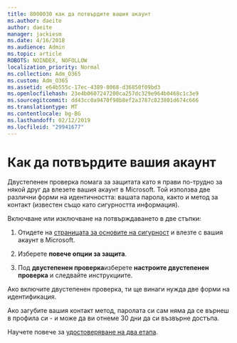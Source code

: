```yaml
---
title: 8000030 как да потвърдите вашия акаунт
ms.author: daeite
author: daeite
manager: jackiesm
ms.date: 4/16/2018
ms.audience: Admin
ms.topic: article
ROBOTS: NOINDEX, NOFOLLOW
localization_priority: Normal
ms.collection: Adm_O365
ms.custom: Adm_O365
ms.assetid: e64b555c-17ec-4389-8068-d36850f09bd3
ms.openlocfilehash: 23e4b0607247200ca257dc329e964b0468c1c3e9
ms.sourcegitcommit: dd43cc0a9470f98b8ef2a3787c823801d674c666
ms.translationtype: MT
ms.contentlocale: bg-BG
ms.lasthandoff: 02/12/2019
ms.locfileid: "29941677"
---
```

# <a name="how-to-verify-your-account"></a>Как да потвърдите вашия акаунт

Двустепенен проверка помага за защитата като я прави по-трудно за някой друг да влезете вашия акаунт в Microsoft. Той използва две различни форми на идентичността: вашата парола, както и метод за контакт (известен също като сигурността информация). 
  
Включване или изключване на потвърждаването в две стъпки:
  
1. Отидете на [страницата за основите на сигурност](https://go.microsoft.com/fwlink/?linkid=842325) и влезте с вашия акаунт в Microsoft. 
    
2. Изберете **повече опции за защита**. 
    
3. Под **двустепенен проверка**изберете **настроите двустепенен проверка** и следвайте инструкциите. 
    
Ако включите двустепенен проверка, ти ще винаги нужда две форми на идентификация.
  
Ако загубите вашия контакт метод, паролата си сам няма да се върнеш в профила си - и може да ви отнеме 30 дни да си възвърне достъпа. 
  
Научете повече за [удостоверяване на два етапа](https://go.microsoft.com/fwlink/?linkid=872270).
  

